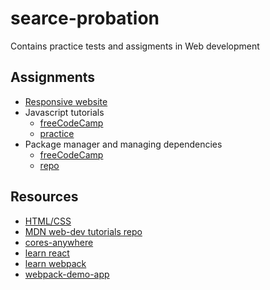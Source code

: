 # searce-probation

Contains practice tests and assigments in Web development

## Assignments

- [Responsive website](https://vivekvardhanadepu.github.io/searce-probation/)
- Javascript tutorials
  - [freeCodeCamp](https://www.freecodecamp.org/fcc13f1362b-b701-43c3-9838-4139276bba1d)
  - [practice](JS)
- Package manager and managing dependencies
  - [freeCodeCamp](https://www.freecodecamp.org/fcc13f1362b-b701-43c3-9838-4139276bba1d)
  - [repo](https://boilerplate-npm-1.vivekvicky1.repl.co)

## Resources

- [HTML/CSS](https://developer.mozilla.org/en-US/docs/Learn/CSS)
- [MDN web-dev tutorials repo](https://github.com/mdn/learning-area)
- [cores-anywhere](https://github.com/Rob--W/cors-anywhere)
- [learn react](https://www.youtube.com/watch?v=CI2kX2EFhWc)
- [learn webpack](https://www.youtube.com/watch?v=MpGLUVbqoYQ)
- [webpack-demo-app](https://github.com/Colt/webpack-demo-app)
